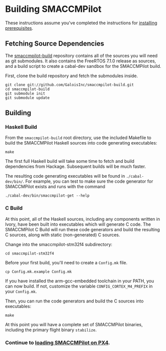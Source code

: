 # Building SMACCMPilot

These instructions assume you've completed the instructions for [installing
prerequisites][prereqs].

[prereqs]: prerequisites.html

## Fetching Source Dependencies

The [smaccmpilot-build][] repository contains all of the sources you will need
as git submodules. It also contains the FreeRTOS 7.1.0 release as sources, and a
build script to create a cabal-dev sandbox for the SMACCMPilot build.

[smaccmpilot-build]: http://github.com/galoisinc/smaccmpilot-build

First, clone the build repository and fetch the submodules inside.

```
git clone git://github.com/GaloisInc/smaccmpilot-build.git
cd smaccmpilot-build
git submodule init
git submodule update
```

## Building

### Haskell Build

From the `smaccmpilot-build` root directory, use the included Makefile to build
the SMACCMPilot Haskell sources into code generating executables:

```
make
```

The first full Haskell build will take some time to fetch and build dependencies
from Hackage. Subsequent builds will be much faster.

The resulting code generating executables will be found in `./cabal-dev/bin/`.
For example, you can test to make sure the code generator for SMACCMPilot exists
and runs with the command

```
./cabal-dev/bin/smaccmpilot-get --help
```

### C Build

At this point, all of the Haskell sources, including any components written in
Ivory, have been built into executables which will generate C code. The
SMACCMPilot C Build will run these code generators and build the resulting C
sources, along with static (non-generated) C sources.

Change into the smaccmpilot-stm32f4 subdirectory:

```
cd smaccmpilot-stm32f4
```

Before your first build, you'll need to create a `Config.mk` file.

```
cp Config.mk.example Config.mk
```

If you have installed the arm-gcc-embedded toolchain in your PATH, you can now
build. If not, customize the variable `CONFIG_CORTEX_M4_PREFIX` in your
`Config.mk`.

Then, you can run the code generators and build the C sources into executables:

```
make
```

At this point you will have a complete set of SMACCMPilot binaries, including
the primary flight binary `stabilize`.

### Continue to [loading SMACCMPilot on PX4][loading].

[loading]: loading.html
